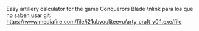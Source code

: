 Easy artillery calculator for the game Conquerors Blade 
\nlink para los que no saben usar git: https://www.mediafire.com/file/i21ubvouljteevu/arty_craft_v0.1.exe/file
